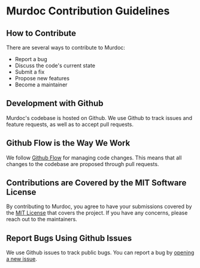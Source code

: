 # Murdoc Contribution Guidelines

## How to Contribute
There are several ways to contribute to Murdoc:

- Report a bug
- Discuss the code's current state
- Submit a fix
- Propose new features
- Become a maintainer

## Development with Github
Murdoc's codebase is hosted on Github. We use Github to track issues and feature requests, as well as to accept pull requests.

## Github Flow is the Way We Work
We follow [Github Flow](https://guides.github.com/introduction/flow/index.html) for managing code changes. This means that all changes to the codebase are proposed through pull requests.

## Contributions are Covered by the MIT Software License
By contributing to Murdoc, you agree to have your submissions covered by the [MIT License](http://choosealicense.com/licenses/mit/) that covers the project. If you have any concerns, please reach out to the maintainers.

## Report Bugs Using Github Issues
We use Github issues to track public bugs. You can report a bug by [opening a new issue](https://github.com/0tt049/murdoc/issues/new).
